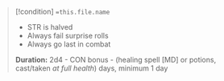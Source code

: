 
> [!condition] `=this.file.name`
> - STR is halved
> - Always fail surprise rolls 
> - Always go last in combat
>   
> **Duration:** 2d4 - CON bonus - (healing spell [MD] or potions, cast/taken *at full health*) days, minimum 1 day